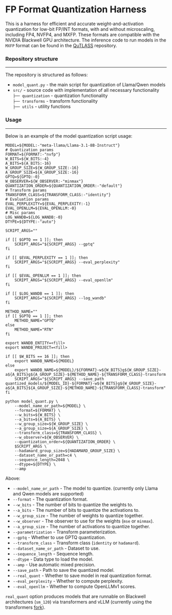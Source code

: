 # FP Format Quantization Harness

This is a harness for efficient and accurate weight-and-activation quantization for low-bit FP/INT formats, with and without microscaling, including FP4, NVFP4, and MXFP. These formats are compatible with the NVIDIA Blackwell GPU architecture. 
The inference code to run models in the `MXFP` format can be found in the [QuTLASS](https://github.com/IST-DASLab/qutlass) repository. 

### Repository structure
---

The repository is structured as follows:

* `model_quant.py` - the main script for quantization of Llama/Qwen models
* `src/` - source code with implementation of all necessary functionality \
    ```├── quantization``` - quantization functionality \
    ```├── transforms``` - transform functionality \
    ```├── utils``` - utility functions


### Usage
---

Below is an example of the model quantization script usage:

```shell
MODEL=${MODEL:-"meta-llama/Llama-3.1-8B-Instruct"}
# Quantization params
FORMAT=${FORMAT:-"nvfp"}
W_BITS=${W_BITS:-4}
A_BITS=${A_BITS:-16}
W_GROUP_SIZE=${W_GROUP_SIZE:-16}
A_GROUP_SIZE=${A_GROUP_SIZE:-16}
GPTQ=${GPTQ:-0}
W_OBSERVER=${W_OBSERVER:-"minmax"}
QUANTIZATION_ORDER=${QUANTIZATION_ORDER:-"default"}
# Transform params
TRANSFORM_CLASS=${TRANSFORM_CLASS:-"identity"}
# Evaluation params
EVAL_PERPLEXITY=${EVAL_PERPLEXITY:-1}
EVAL_OPENLLM=${EVAL_OPENLLM:-0}
# Misc params
LOG_WANDB=${LOG_WANDB:-0}
DTYPE=${DTYPE:-"auto"}

SCRIPT_ARGS=""

if [[ $GPTQ == 1 ]]; then
    SCRIPT_ARGS="${SCRIPT_ARGS} --gptq"
fi

if [[ $EVAL_PERPLEXITY == 1 ]]; then
    SCRIPT_ARGS="${SCRIPT_ARGS} --eval_perplexity"
fi

if [[ $EVAL_OPENLLM == 1 ]]; then
    SCRIPT_ARGS="${SCRIPT_ARGS} --eval_openllm"
fi

if [[ $LOG_WANDB == 1 ]]; then
    SCRIPT_ARGS="${SCRIPT_ARGS} --log_wandb"
fi

METHOD_NAME=""
if [[ $GPTQ == 1 ]]; then
    METHOD_NAME="GPTQ"
else
    METHOD_NAME="RTN"
fi

export WANDB_ENTITY=<fill>
export WANDB_PROJECT=<fill>

if [[ $W_BITS == 16 ]]; then
    export WANDB_NAME=${MODEL}
else
    export WANDB_NAME=${MODEL}/${FORMAT}-w${W_BITS}g${W_GROUP_SIZE}-a${A_BITS}g${A_GROUP_SIZE}-${METHOD_NAME}-${TRANSFORM_CLASS}-transform
    SCRIPT_ARGS="${SCRIPT_ARGS} --save_path quantized_models/${MODEL_ID}-${FORMAT}-w${W_BITS}g${W_GROUP_SIZE}-a${A_BITS}${A_GROUP_SIZE}-${METHOD_NAME}-${TRANSFORM_CLASS}-transform"
fi

python model_quant.py \
    --model_name_or_path=${MODEL} \
    --format=${FORMAT} \
    --w_bits=${W_BITS} \
    --a_bits=${A_BITS} \
    --w_group_size=${W_GROUP_SIZE} \
    --a_group_size=${A_GROUP_SIZE} \
    --transform_class=${TRANSFORM_CLASS} \
    --w_observer=${W_OBSERVER} \
    --quantization_order=${QUANTIZATION_ORDER} \
    $SCRIPT_ARGS \
    --hadamard_group_size=${HADAMARD_GROUP_SIZE} \
    --dataset_name_or_path=c4 \
    --sequence_length=2048 \
    --dtype=${DTYPE} \
    --amp
```

Above:
* `--model_name_or_path` - The model to quantize. (currently only Llama and Qwen models are supported)
* `--format` - The quantization format.
* `--w_bits` - The number of bits to quantize the weights to.
* `--a_bits` - The number of bits to quantize the activations to.
* `--w_group_size` - The number of weights to quantize together.
* `--w_observer` - The observer to use for the weights (`mse` or `minmax`).
* `--a_group_size` - The number of activations to quantize together.
* `--parametrization` - Transform parameterization.
* `--gptq` - Whether to use GPTQ quantization.
* `--transform_class` - Transform class (`identity` or `hadamard`).
* `--dataset_name_or_path` - Dataset to use.
* `--sequence_length` - Sequence length.
* `--dtype` - Data type to load the model.
* `--amp` - Use automatic mixed precision.
* `--save_path` - Path to save the quantized model.
* `--real_quant` - Whether to save model in real quantization format.
* `--eval_perplexity` - Whether to compute perplexity.
* `--eval_openllm` - Whether to compute OpenLLMv1 scores.

`real_quant` option produces models that are runnable on Blackwell architectures (`sm_120`) via transformers and vLLM (currently using the transformers [fork](https://github.com/huggingface/transformers/pull/38696/)).
